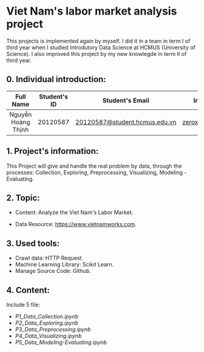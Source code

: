 # Viet Nam's labor market analysis project
This projects is implemented again by myself. I did it in a team in term I of third year when I studied Introdutory Data Science at HCMUS (University of Science). I also improved this project by my new knowlegde in term II of third year. 


## 0. Individual introduction:
| Full Name                  |   Student's ID   | Student's Email                    |      Individual Email              |
|:--------------------------:|:----------------:|:----------------------------------:|:----------------------------------:|
| Nguyễn Hoàng Thịnh         |  20120587        | 20120587@student.hcmus.edu.vn      | zeroxt2002@gmail.com               |

## 1. Project's information: 
This Project will give and handle the real problem by data, through the processes: Collection, Exploring, Preprocessing, Visualizing, Modeling - Evaluating.  

## 2. Topic: 
- Content: Analyze the Viet Nam's Labor Market.

- Data Resource: https://www.vietnamworks.com.


## 3. Used tools:
- Crawl data: HTTP Request.
- Machine Learning Library: Scikit Learn.
- Manage Source Code: Github.

## 4. Content: 
Include 5 file: 
+ *P1_Data_Collection.ipynb*
+ *P2_Data_Exploring.ipynb*
+ *P3_Data_Preprocessing.ipynb*
+ *P4_Data_Visualizing.ipynb*
+ *P5_Data_Modeling-Evaluating.ipynb*


